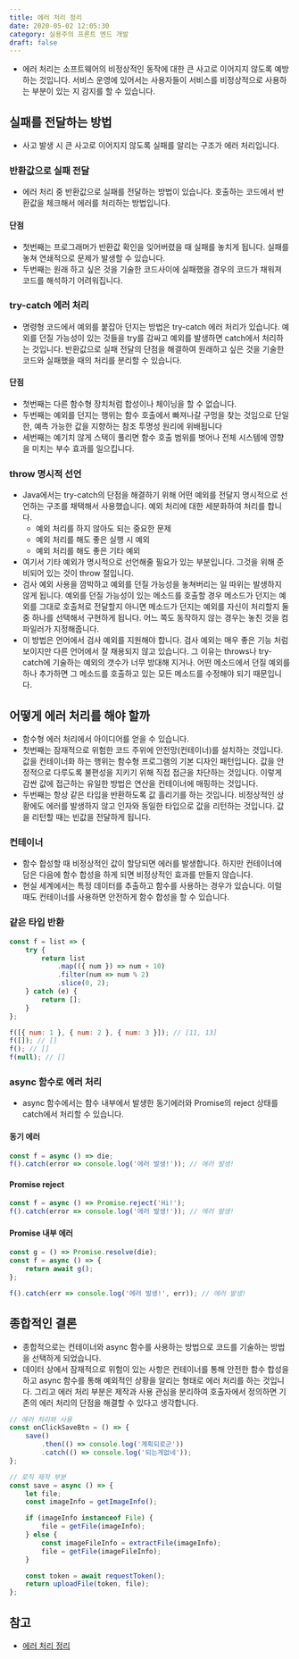 ```yaml
---
title: 에러 처리 정리
date: 2020-05-02 12:05:30
category: 실용주의 프론트 엔드 개발
draft: false
---
```


- 에러 처리는 소프트웨어의 비정상적인 동작에 대한 큰 사고로 이어지지 않도록 예방하는 것입니다. 서비스 운영에 있어서는 사용자들이 서비스를 비정상적으로 사용하는 부분이 있는 지 감지를 할 수 있습니다.

## 실패를 전달하는 방법

- 사고 발생 시 큰 사고로 이어지지 않도록 실패를 알리는 구조가 에러 처리입니다.

### 반환값으로 실패 전달

- 에러 처리 중 반환값으로 실패를 전달하는 방법이 있습니다. 호출하는 코드에서 반환값을 체크해서 에러를 처리하는 방법입니다.

#### 단점

- 첫번째는 프로그래머가 반환값 확인을 잊어버렸을 때 실패를 놓치게 됩니다. 실패를 놓쳐 연쇄적으로 문제가 발생할 수 있습니다.
- 두번째는 원래 하고 싶은 것을 기술한 코드사이에 실패했을 경우의 코드가 채워져 코드를 해석하기 어려워집니다.

### try-catch 에러 처리

- 명령형 코드에서 예외를 붙잡아 던지는 방법은 try-catch 에러 처리가 있습니다. 예외를 던질 가능성이 있는 것들을 try를 감싸고 예외를 발생하면 catch에서 처리하는 것입니다. 반환값으로 실패 전달의 단점을 해결하여 원래하고 싶은 것을 기술한 코드와 실패했을 때의 처리를 분리할 수 있습니다.

#### 단점

- 첫번째는 다른 함수형 장치처럼 합성이나 체이닝을 할 수 없습니다.
- 두번째는 예외를 던지는 행위는 함수 호출에서 빠져나갈 구멍을 찾는 것임으로 단일한, 예측 가능한 값을 지향하는 참조 투명성 원리에 위배됩니다
- 세번째는 예기치 않게 스택이 풀리면 함수 호출 범위를 벗어나 전체 시스템에 영향을 미치는 부수 효과를 일으킵니다.

### throw 명시적 선언

- Java에서는 try-catch의 단점을 해결하기 위해 어떤 예외를 전달지 명시적으로 선언하는 구조를 채택해서 사용했습니다. 예외 처리에 대한 세분화하여 처리를 합니다.
  - 예외 처리를 하지 않아도 되는 중요한 문제
  - 예외 처리를 해도 좋은 실행 시 예외
  - 예외 처리를 해도 좋은 기타 예외
- 여기서 기타 예외가 명시적으로 선언해줄 필요가 있는 부분입니다. 그것을 위해 준비되어 있는 것이 throw 절입니다.
- 검사 예외 사용을 깜박하고 예외를 던질 가능성을 놓쳐버리는 일 따위는 발생하지 않게 됩니다. 예외를 던질 가능성이 있는 메소드를 호출할 경우 메소드가 던지는 예외를 그대로 호출처로 전달할지 아니면 메소드가 던지는 예외를 자신이 처리할지 둘 중 하나를 선택해서 구현하게 됩니다. 어느 쪽도 동작하지 않는 경우는 놓친 것을 컴파일러가 지정해줍니다.
- 이 방법은 언어에서 검사 예외를 지원해야 합니다. 검사 예외는 매우 좋은 기능 처럼 보이지만 다른 언어에서 잘 채용되지 않고 있습니다. 그 이유는 throws나 try-catch에 기술하는 예외의 갯수가 너무 방대해 지거나. 어떤 메소드에서 던질 예외를 하나 추가하면 그 메소드를 호출하고 있는 모든 메소드를 수정해야 되기 때문입니다.

## 어떻게 에러 처리를 해야 할까

- 함수형 에러 처리에서 아이디어를 얻을 수 있습니다.
- 첫번째는 잠재적으로 위험한 코드 주위에 안전망(컨테이너)를 설치하는 것입니다. 값을 컨테이너화 하는 행위는 함수형 프로그램의 기본 디자인 패턴입니다. 값을 안정적으로 다루도록 불편성을 지키기 위해 직접 접근을 차단하는 것입니다. 이렇게 감싼 값에 접근하는 유일한 방법은 연산을 컨테이너에 매핑하는 것입니다.
- 두번째는 항상 같은 타입을 반환하도록 값 흘리기를 하는 것입니다. 비정상적인 상황에도 에러를 발생하지 않고 인자와 동일한 타입으로 값을 리턴하는 것입니다. 값을 리턴할 때는 빈값을 전달하게 됩니다.

### 컨테이너

- 함수 합성할 때 비정상적인 값이 할당되면 에러를 발생합니다. 하지만 컨테이너에 담은 다음에 함수 합성을 하게 되면 비정상적인 효과를 만들지 않습니다.
- 현실 세계에서는 특정 데이터를 추출하고 함수를 사용하는 경우가 있습니다. 이럴 때도 컨테이너를 사용하면 안전하게 함수 합성을 할 수 있습니다.

### 같은 타입 반환

```javascript
const f = list => {
	try {
		return list
			.map(({ num }) => num + 10)
			.filter(num => num % 2)
			.slice(0, 2);
	} catch (e) {
		return [];
	}
};

f([{ num: 1 }, { num: 2 }, { num: 3 }]); // [11, 13]
f([]); // []
f(); // []
f(null); // []
```

### async 함수로 에러 처리

- async 함수에서는 함수 내부에서 발생한 동기에러와 Promise의 reject 상태를 catch에서 처리할 수 있습니다.

#### 동기 에러

```javascript
const f = async () => die;
f().catch(error => console.log('에러 발생!')); // 에러 발생!
```

#### Promise reject

```javascript
const f = async () => Promise.reject('Hi!');
f().catch(error => console.log('에러 발생!')); // 에러 발생!
```

#### Promise 내부 에러

```javascript
const g = () => Promise.resolve(die);
const f = async () => {
	return await g();
};

f().catch(err => console.log('에러 발생!', err)); // 에러 발생!
```

## 종합적인 결론

- 종합적으로는 컨테이너와 async 함수를 사용하는 방법으로 코드를 기술하는 방법을 선택하게 되었습니다.
- 데이터 상에서 잠재적으로 위험이 있는 사항은 컨테이너를 통해 안전한 함수 합성을 하고 async 함수를 통해 예외적인 상황을 알리는 형태로 에러 처리를 하는 것입니다. 그리고 에러 처리 부분은 제작과 사용 관심을 분리하여 호출자에서 정의하면 기존의 에러 처리의 단점을 해결할 수 있다고 생각합니다.

```javascript
// 에러 처리와 사용
const onClickSaveBtn = () => {
	save()
		.then(() => console.log('계획되로군'))
		.catch(() => console.log('되는게없네'));
};

// 로직 제작 부분
const save = async () => {
	let file;
	const imageInfo = getImageInfo();

	if (imageInfo instanceof File) {
		file = getFile(imageInfo);
	} else {
		const imageFileInfo = extractFile(imageInfo);
		file = getFile(imageFileInfo);
	}

	const token = await requestToken();
	return uploadFile(token, file);
};
```

## 참고

- [에러 처리 정리](https://peter-cho.gitbook.io/book/9/9_1)

